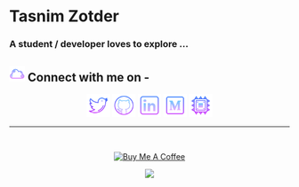 # Tasnim Zotder

### A student / developer loves to explore ...

## <img height="28px" alt="cloud" src="assets/cloud-64.png" /> Connect with me on -

<p align="center">
    <a href="https://twitter.com/tasnimzotder"><img height="42px" alt="twitter" src="assets/twitter-64.png" /></a>
    <a href="https://github.com/tasnimzotder"><img height="42px" alt="github" src="assets/github-64.png"/></a>
    <a href="https://www.linkedin.com/in/tasnimzotder"><img height="42px" alt="linkedin" src="assets/linkedin-64.png" /></a>
    <a href="https://medium.com/@tasnimzotder"><img height="42px" alt="medium" src="assets/medium-64.png" /></a>
    <!-- <a href="https://www.youtube.com/channel/UCInpi_5VQfHYDHWxreTgwRw"><img height="42px" alt="youtube" src="assets/play-button-64.png" /></a> -->
    <a href="https://www.hackster.io/TasnimZotder"><img height="42px" alt="hackster.io" src="assets/electronics-64.png" /></a>
</p>

---

<br>

<p align="center">
    <a href="https://www.buymeacoffee.com/tasnimzotder" target="_blank"><img src="https://cdn.buymeacoffee.com/buttons/v2/default-white.png" alt="Buy Me A Coffee" height="60px" ></a><br />
<!--     <a><img alt="Hit Counter" src="https://profile-counter.glitch.me/tasnimzotder/count.svg" /></a> -->
</p>

<p align="center">
    <a href="https://github.com/tasnimzotder" ><img src="https://github-readme-stats.vercel.app/api?username=tasnimzotder&show_icons=true"></a>
</p>

<!--
**tasnimzotder/tasnimzotder** is a ✨ _special_ ✨ repository because its `README.md` (this file) appears on your GitHub profile.

Here are some ideas to get you started:

- 🔭 I’m currently working on ...
- 🌱 I’m currently learning ...
- 👯 I’m looking to collaborate on ...
- 🤔 I’m looking for help with ...
- 💬 Ask me about ...
- 📫 How to reach me: ...
- 😄 Pronouns: ...
- ⚡ Fun fact: ...
-->
